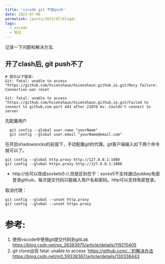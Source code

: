 ```yaml
---
title: 'vscode git 不能push'
date: 2023-07-06
permalink: /posts/2023/07/blog4/
tags:
  - vscode
  - 笔记
---
```

记录一下问题和解决方法.


## 开了clash后, git push不了
```shell
# 提示以下错误:
Git: fatal: unable to access "https://github.com/hsienshaun/hsienshaun.github.io.git/Recy failure: Connection was reset

Git: fatal: unable to access "https://github.com/hsienshaun/hsienshaun.github,io.git/Failed to connect to github,com port 443 after 21070 ms: Couldn't connect to server
```

先配置用户
```shell
  git config --global user.name "yourName"
  git config --global user.email "yourName@email.com"
```

在开启shadowsocks的前提下，手动配置git的代理。git客户端输入如下两个命令就可以了。
```shell
git config --global http.proxy http://127.0.0.1:1080
git config --global https.proxy http://127.0.0.1:1080
```
* http://也可以改成sockets5://,但是区别在于：socks5不支持通过pubkey免密登录github，每次提交代码只能输入用户名和密码。http可以支持免密登录。

取消代理：
```shell
git config --global --unset http.proxy
git config --global --unset https.proxy
```

# 参考:
1. 使用vscode中使用git提交代码到gitLab https://blog.csdn.net/qq_26383975/article/details/119215405
2. git clone出现 fatal: unable to access 'https://github.com/...'的解决办法 https://blog.csdn.net/m0_59338367/article/details/130336443